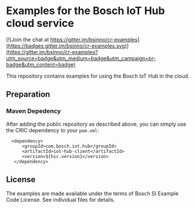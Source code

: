 # Examples for the Bosch IoT Hub cloud service

[![Join the chat at https://gitter.im/bsinno/cr-examples](https://badges.gitter.im/bsinno/cr-examples.svg)](https://gitter.im/bsinno/cr-examples?utm_source=badge&utm_medium=badge&utm_campaign=pr-badge&utm_content=badge)

This repository contains examples for using the Bosch IoT Hub in the cloud.

## Preparation

### Maven Depedency

After adding the public repository as described above, you can simply use the CRIC dependency to your `pom.xml`:

```
  <dependency>
      <groupId>com.bosch.iot.hub</groupId>
      <artifactId>iot-hub-client</artifactId>
      <version>${hic.version}</version>
   </dependency>
```

## License

The examples are made available under the terms of Bosch SI Example Code License. See individual files for details.
